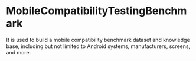 # MobileCompatibilityTestingBenchmark
It is used to build a mobile compatibility benchmark dataset and knowledge base, including but not limited to Android systems, manufacturers, screens, and more.
